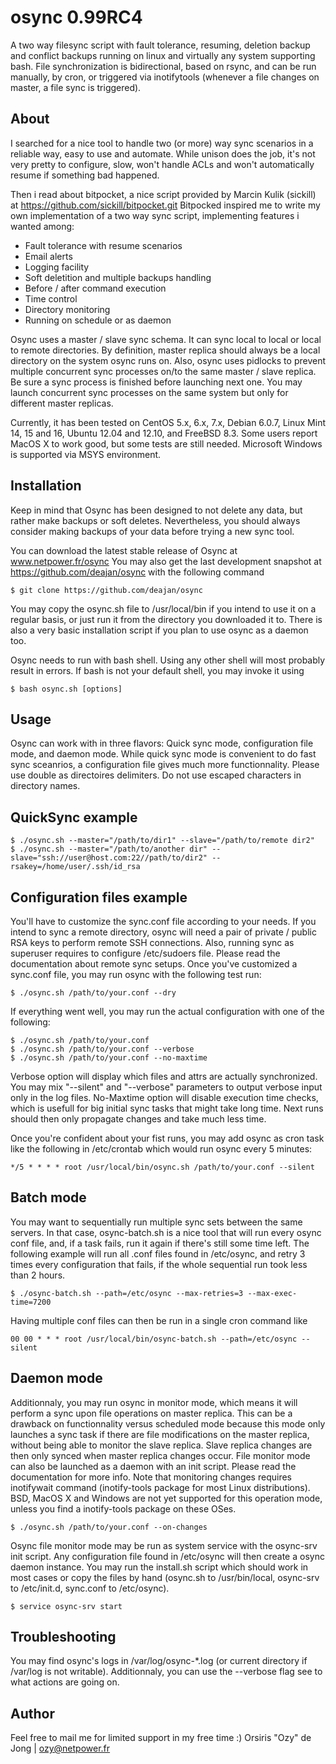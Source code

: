 osync 0.99RC4
=============

A two way filesync script with fault tolerance, resuming, deletion backup and conflict backups running on linux and virtually any system supporting bash.
File synchronization is bidirectional, based on rsync, and can be run manually, by cron, or triggered via inotifytools (whenever a file changes on master, a file sync is triggered).

## About

I searched for a nice tool to handle two (or more) way sync scenarios in a reliable way, easy to use and automate.
While unison does the job, it's not very pretty to configure, slow, won't handle ACLs and won't automatically resume if something bad happened.

Then i read about bitpocket, a nice script provided by Marcin Kulik (sickill) at https://github.com/sickill/bitpocket.git
Bitpocked inspired me to write my own implementation of a two way sync script, implementing features i wanted among:
	
- Fault tolerance with resume scenarios
- Email alerts
- Logging facility
- Soft deletition and multiple backups handling
- Before / after command execution
- Time control
- Directory monitoring
- Running on schedule or as daemon

Osync uses a master / slave sync schema. It can sync local to local or local to remote directories. By definition, master replica should always be a local directory on the system osync runs on.
Also, osync uses pidlocks to prevent multiple concurrent sync processes on/to the same master / slave replica. Be sure a sync process is finished before launching next one.
You may launch concurrent sync processes on the same system but only for different master replicas.

Currently, it has been tested on CentOS 5.x, 6.x, 7.x, Debian 6.0.7, Linux Mint 14, 15 and 16, Ubuntu 12.04 and 12.10, and FreeBSD 8.3.
Some users report MacOS X to work good, but some tests are still needed.
Microsoft Windows is supported via MSYS environment.

## Installation

Keep in mind that Osync has been designed to not delete any data, but rather make backups or soft deletes.
Nevertheless, you should always consider making backups of your data before trying a new sync tool.

You can download the latest stable release of Osync at www.netpower.fr/osync
You may also get the last development snapshot at https://github.com/deajan/osync with the following command

	$ git clone https://github.com/deajan/osync

You may copy the osync.sh file to /usr/local/bin if you intend to use it on a regular basis, or just run it from the directory you downloaded it to.
There is also a very basic installation script if you plan to use osync as a daemon too.

Osync needs to run with bash shell. Using any other shell will most probably result in errors.
If bash is not your default shell, you may invoke it using

	$ bash osync.sh [options]

## Usage

Osync can work with in three flavors: Quick sync mode, configuration file mode, and daemon mode.
While quick sync mode is convenient to do fast sync sceanrios, a configuration file gives much more functionnality.
Please use double as directoires delimiters. Do not use escaped characters in directory names.

QuickSync example
-----------------
	$ ./osync.sh --master="/path/to/dir1" --slave="/path/to/remote dir2"
	$ ./osync.sh --master="/path/to/another dir" --slave="ssh://user@host.com:22//path/to/dir2" --rsakey=/home/user/.ssh/id_rsa

Configuration files example
---------------------------
You'll have to customize the sync.conf file according to your needs.
If you intend to sync a remote directory, osync will need a pair of private / public RSA keys to perform remote SSH connections.
Also, running sync as superuser requires to configure /etc/sudoers file.
Please read the documentation about remote sync setups.
Once you've customized a sync.conf file, you may run osync with the following test run:

	$ ./osync.sh /path/to/your.conf --dry

If everything went well, you may run the actual configuration with one of the following:

	$ ./osync.sh /path/to/your.conf
	$ ./osync.sh /path/to/your.conf --verbose
	$ ./osync.sh /path/to/your.conf --no-maxtime

Verbose option will display which files and attrs are actually synchronized.
You may mix "--silent" and "--verbose" parameters to output verbose input only in the log files.
No-Maxtime option will disable execution time checks, which is usefull for big initial sync tasks that might take long time. Next runs should then only propagate changes and take much less time.

Once you're confident about your fist runs, you may add osync as cron task like the following in /etc/crontab which would run osync every 5 minutes:

	*/5 * * * * root /usr/local/bin/osync.sh /path/to/your.conf --silent

Batch mode
----------

You may want to sequentially run multiple sync sets between the same servers. In that case, osync-batch.sh is a nice tool that will run every osync conf file, and, if a task fails,
run it again if there's still some time left.
The following example will run all .conf files found in /etc/osync, and retry 3 times every configuration that fails, if the whole sequential run took less than 2 hours.

	$ ./osync-batch.sh --path=/etc/osync --max-retries=3 --max-exec-time=7200

Having multiple conf files can then be run in a single cron command like

	00 00 * * * root /usr/local/bin/osync-batch.sh --path=/etc/osync --silent

Daemon mode
-----------
Additionnaly, you may run osync in monitor mode, which means it will perform a sync upon file operations on master replica.
This can be a drawback on functionnality versus scheduled mode because this mode only launches a sync task if there are file modifications on the master replica, without being able to monitor the slave replica. Slave replica changes are then only synced when master replica changes occur.
File monitor mode can also be launched as a daemon with an init script. Please read the documentation for more info.
Note that monitoring changes requires inotifywait command (inotify-tools package for most Linux distributions).
BSD, MacOS X and Windows are not yet supported for this operation mode, unless you find a inotify-tools package on these OSes.

	$ ./osync.sh /path/to/your.conf --on-changes

Osync file monitor mode may be run as system service with the osync-srv init script. Any configuration file found in /etc/osync will then create a osync daemon instance.
You may run the install.sh script which should work in most cases or copy the files by hand (osync.sh to /usr/bin/local, osync-srv to /etc/init.d, sync.conf to /etc/osync).

	$ service osync-srv start

Troubleshooting
---------------
You may find osync's logs in /var/log/osync-*.log (or current directory if /var/log is not writable).
Additionnaly, you can use the --verbose flag see to what actions are going on.

## Author

Feel free to mail me for limited support in my free time :)
Orsiris "Ozy" de Jong | ozy@netpower.fr
